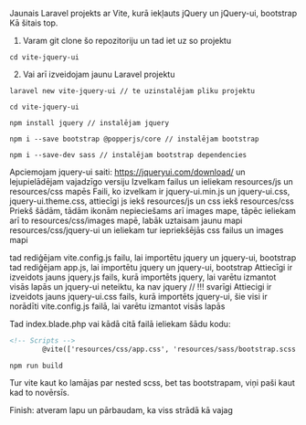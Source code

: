 
Jaunais Laravel projekts ar Vite, kurā iekļauts jQuery un jQuery-ui, bootstrap
Kā šitais top.
1. Varam git clone šo repozitoriju un tad iet uz so projektu
```shell
cd vite-jquery-ui
```
2. Vai arī izveidojam jaunu Laravel projektu
```shel
laravel new vite-jquery-ui // te uzinstalējam pliku projektu
```
```shell
cd vite-jquery-ui
```
```shell
npm install jquery // instalējam jquery
```
```shell
npm i --save bootstrap @popperjs/core // instalējam bootstrap
```
```shell
npm i --save-dev sass // instalējam bootstrap dependencies
```
Apciemojam jquery-ui saiti: https://jqueryui.com/download/ un lejupielādējam vajadzīgo versiju
Izvelkam failus un ieliekam resources/js un resources/css mapēs
Faili, ko izvelkam ir jquery-ui.min.js un jquery-ui.css, jquery-ui.theme.css, 
attiecīgi js iekš resources/js un css iekš resources/css
Priekš šādām, tādām ikonām nepieciešams arī images mape, tāpēc ieliekam arī to resources/css/images mapē,
labāk uztaisam jaunu mapi resources/css/jquery-ui un ieliekam tur iepriekšējās css failus un images mapi

tad rediģējam vite.config.js failu, lai importētu jquery un jquery-ui, bootstrap
tad rediģējam app.js, lai importētu jquery un jquery-ui, bootstrap
Attiecīgi ir izveidots jauns jquery.js fails, kurā importēts jquery,
lai varētu izmantot visās lapās un jquery-ui neteiktu, ka nav jquery // !!! svarīgi
Attiecigi ir izveidots jauns jquery-ui.css fails, kurā importēts jquery-ui,
šie visi ir norādīti vite.config.js failā, lai varētu izmantot visās lapās

Tad index.blade.php vai kādā citā failā ieliekam šādu kodu:
```html
<!-- Scripts -->
        @vite(['resources/css/app.css', 'resources/sass/bootstrap.scss', 'resources/css/jquery-ui.css', 'resources/js/app.js'])
```
```shell
npm run build
```
Tur vite kaut ko lamājas par nested scss, bet tas bootstrapam, viņi paši kaut kad to novērsīs.

Finish: atveram lapu un pārbaudam, ka viss strādā kā vajag

